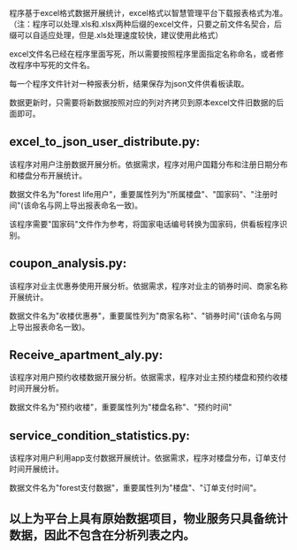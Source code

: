 程序基于excel格式数据开展统计，excel格式以智慧管理平台下载报表格式为准。
（注：程序可以处理.xls和.xlsx两种后缀的excel文件，只要之前文件名契合，后缀可以自适应处理，但是.xls处理速度较快，建议使用此格式）

excel文件名已经在程序里面写死，所以需要按照程序里面指定名称命名，或者修改程序中写死的文件名。

每一个程序文件针对一种报表分析，结果保存为json文件供看板读取。

数据更新时，只需要将新数据按照对应的列对齐拷贝到原本excel文件旧数据的后面即可。



excel_to_json_user_distribute.py:
--------------------------------------------------------------------------------------

该程序对用户注册数据开展分析。依据需求，程序对用户国籍分布和注册日期分布和楼盘分布开展统计。

数据文件名为"forest life用户"，重要属性列为"所属楼盘"、"国家码"、"注册时间"(该命名与网上导出报表命名一致)。

该程序需要"国家码"文件作为参考，将国家电话编号转换为国家码，供看板程序识别。


coupon_analysis.py:
--------------------------------------------------------------------------------------

该程序对业主优惠券使用开展分析。依据需求，程序对业主的销券时间、商家名称开展统计。

数据文件名为"收楼优惠券"，重要属性列为"商家名称"、"销券时间"(该命名与网上导出报表命名一致)。

Receive_apartment_aly.py:
--------------------------------------------------------------------------------------

该程序对用户预约收楼数据开展分析。依据需求，程序对业主预约楼盘和预约收楼时间开展分析。

数据文件名为"预约收楼"，重要属性列为"楼盘名称"、"预约时间"

service_condition_statistics.py:
--------------------------------------------------------------------------------------

该程序对用户利用app支付数据开展统计。依据需求，程序对楼盘分布，订单支付时间开展统计。

数据文件名为"forest支付数据"，重要属性列为"楼盘"、"订单支付时间"。

以上为平台上具有原始数据项目，物业服务只具备统计数据，因此不包含在分析列表之内。
--------------------------------------------------------------------------------------







